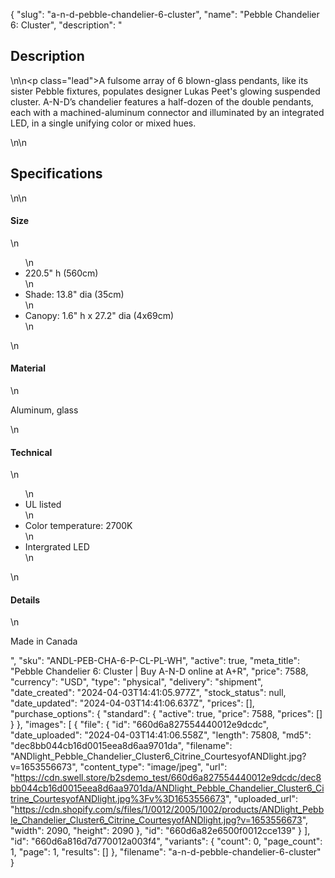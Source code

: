 {
  "slug": "a-n-d-pebble-chandelier-6-cluster",
  "name": "Pebble Chandelier 6: Cluster",
  "description": "<h2>Description</h2>\n<!-- split -->\n<p class=\"lead\">A fulsome array of 6 blown-glass pendants, like its sister Pebble fixtures, populates designer Lukas Peet's glowing suspended cluster. A-N-D’s chandelier features a half-dozen of the double pendants, each with a machined-aluminum connector and illuminated by an integrated LED, in a single unifying color or mixed hues.</p>\n<!-- split -->\n<h2>Specifications</h2>\n<!-- split -->\n<h4>Size</h4>\n<ul>\n<li>220.5\" h (560cm)</li>\n<li>Shade: 13.8\" dia (35cm)</li>\n<li>Canopy: 1.6\" h x 27.2\" dia (4x69cm)</li>\n</ul>\n<h4>Material</h4>\n<p>Aluminum, glass</p>\n<h4>Technical</h4>\n<ul>\n<li>UL listed</li>\n<li>Color temperature: 2700K</li>\n<li>Intergrated LED</li>\n</ul>\n<h4>Details</h4>\n<p>Made in Canada</p>",
  "sku": "ANDL-PEB-CHA-6-P-CL-PL-WH",
  "active": true,
  "meta_title": "Pebble Chandelier 6: Cluster | Buy A-N-D online at A+R",
  "price": 7588,
  "currency": "USD",
  "type": "physical",
  "delivery": "shipment",
  "date_created": "2024-04-03T14:41:05.977Z",
  "stock_status": null,
  "date_updated": "2024-04-03T14:41:06.637Z",
  "prices": [],
  "purchase_options": {
    "standard": {
      "active": true,
      "price": 7588,
      "prices": []
    }
  },
  "images": [
    {
      "file": {
        "id": "660d6a827554440012e9dcdc",
        "date_uploaded": "2024-04-03T14:41:06.558Z",
        "length": 75808,
        "md5": "dec8bb044cb16d0015eea8d6aa9701da",
        "filename": "ANDlight_Pebble_Chandelier_Cluster6_Citrine_CourtesyofANDlight.jpg?v=1653556673",
        "content_type": "image/jpeg",
        "url": "https://cdn.swell.store/b2sdemo_test/660d6a827554440012e9dcdc/dec8bb044cb16d0015eea8d6aa9701da/ANDlight_Pebble_Chandelier_Cluster6_Citrine_CourtesyofANDlight.jpg%3Fv%3D1653556673",
        "uploaded_url": "https://cdn.shopify.com/s/files/1/0012/2005/1002/products/ANDlight_Pebble_Chandelier_Cluster6_Citrine_CourtesyofANDlight.jpg?v=1653556673",
        "width": 2090,
        "height": 2090
      },
      "id": "660d6a82e6500f0012cce139"
    }
  ],
  "id": "660d6a816d7d770012a003f4",
  "variants": {
    "count": 0,
    "page_count": 1,
    "page": 1,
    "results": []
  },
  "filename": "a-n-d-pebble-chandelier-6-cluster"
}